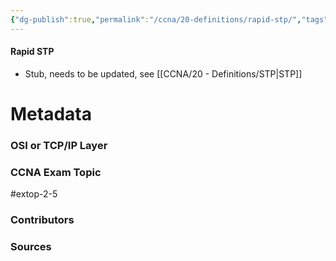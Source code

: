 ```yaml
---
{"dg-publish":true,"permalink":"/ccna/20-definitions/rapid-stp/","tags":["defs_ccna"]}
---
```


#### Rapid STP
- Stub, needs to be updated, see [[CCNA/20 - Definitions/STP\|STP]]






# Metadata
### OSI or TCP/IP Layer

### CCNA Exam Topic
#extop-2-5 
### Contributors

### Sources
